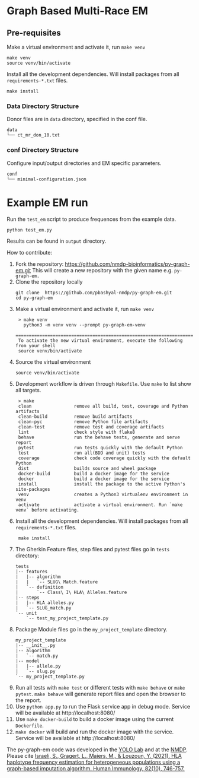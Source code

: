 Graph Based Multi-Race EM
=========================

## Pre-requisites

Make a virtual environment and activate it, run `make venv`
```shell
make venv
source venv/bin/activate
```

Install all the development dependencies. Will install packages from all `requirements-*.txt` files.
```shell
make install
```

### Data Directory Structure

Donor files are in `data` directory, specified in the conf file.

```
data
└── ct_mr_don_10.txt
```

### conf Directory Structure

Configure input/output directories and EM specific parameters.

```
conf
└── minimal-configuration.json
```

# Example EM run

Run the `test_em` script to produce frequences from the example data.
```
python test_em.py
```

Results can be found in `output` directory.


How to contribute:

1. Fork the repository: https://github.com/nmdp-bioinformatics/py-graph-em.git
   This will create a new repository with the given name e.g. `py-graph-em.`
2. Clone the repository locally
    ```shell
    git clone  https://github.com/pbashyal-nmdp/py-graph-em.git
    cd py-graph-em
    ```
3. Make a virtual environment and activate it, run `make venv`
   ```shell
    > make venv
      python3 -m venv venv --prompt py-graph-em-venv
      =====================================================================
    To activate the new virtual environment, execute the following from your shell
    source venv/bin/activate
   ```
4. Source the virtual environment
   ```shell
   source venv/bin/activate
   ```
5. Development workflow is driven through `Makefile`. Use `make` to list show all targets.
   ```
    > make
    clean                remove all build, test, coverage and Python artifacts
    clean-build          remove build artifacts
    clean-pyc            remove Python file artifacts
    clean-test           remove test and coverage artifacts
    lint                 check style with flake8
    behave               run the behave tests, generate and serve report
    pytest               run tests quickly with the default Python
    test                 run all(BDD and unit) tests
    coverage             check code coverage quickly with the default Python
    dist                 builds source and wheel package
    docker-build         build a docker image for the service
    docker               build a docker image for the service
    install              install the package to the active Python's site-packages
    venv                 creates a Python3 virtualenv environment in venv
    activate             activate a virtual environment. Run `make venv` before activating.
   ```
6. Install all the development dependencies. Will install packages from all `requirements-*.txt` files.
   ```shell
    make install
   ```
7. The Gherkin Feature files, step files and pytest files go in `tests` directory:
    ```
    tests
    |-- features
    |   |-- algorithm
    |   |   `-- SLUG\ Match.feature
    |   `-- definition
    |       `-- Class\ I\ HLA\ Alleles.feature
    |-- steps
    |   |-- HLA_alleles.py
    |   `-- SLUG_match.py
    `-- unit
        `-- test_my_project_template.py
    ```
8. Package Module files go in the `my_project_template` directory.
    ```
    my_project_template
    |-- __init__.py
    |-- algorithm
    |   `-- match.py
    |-- model
    |   |-- allele.py
    |   `-- slug.py
    `-- my_project_template.py
    ```
9. Run all tests with `make test` or different tests with `make behave` or `make pytest`. `make behave` will generate report files and open the browser to the report.
10. Use `python app.py` to run the Flask service app in debug mode. Service will be available at http://localhost:8080/
11. Use `make docker-build` to build a docker image using the current `Dockerfile`.
12. `make docker` will build and run the docker image with the service.  Service will be available at http://localhost:8080/



The py-graph-em code was developed in the [YOLO Lab](https://yolo.math.biu.ac.il/) and at the [NMDP](https://bethematch.org/). Please cite [Israeli, S., Gragert, L., Maiers, M., & Louzoun, Y. (2021). HLA haplotype frequency estimation for heterogeneous populations using a graph-based imputation algorithm. Human Immunology, 82(10), 746-757.‏](https://www.sciencedirect.com/science/article/pii/S0198885921001750?casa_token=Ob0ufT6jBLMAAAAA:uFVlu1R0wFBkqQ8rhztoCppH_EGnOnygJaTYwmT-EvHfKFIISI2Sc2GcTu8CJ9F3MPxc53ZuizTe)
